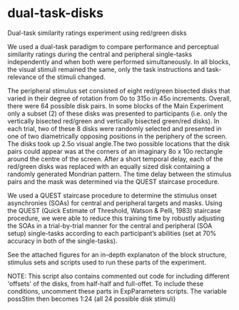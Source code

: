 # dual-task-disks
Dual-task similarity ratings experiment using red/green disks

We used a dual-task paradigm to compare performance and perceptual similarity ratings during the central and peripheral single-tasks independently and when both were performed simultaneously. In all blocks, the visual stimuli remained the same, only the task instructions and task-relevance of the stimuli changed.

The peripheral stimulus set consisted of eight red/green bisected disks that varied in their degree of rotation from 0o to 315o in 45o increments. Overall, there were 64 possible disk pairs. In some blocks of the Main Experiment only a subset (2) of these disks was presented to participants (i.e. only the vertically bisected red/green and vertically bisected green/red disks). In each trial, two of these 8 disks were randomly selected and presented in one of two diametrically opposing positions in the periphery of the screen. The disks took up 2.5o visual angle.The two possible locations that the disk pairs could appear was at the corners of an imaginary 8o x 10o rectangle around the centre of the screen. After a short temporal delay, each of the red/green disks was replaced with an equally sized disk containing a randomly generated Mondrian pattern. The time delay between the stimulus pairs and the mask was determined via the QUEST staircase procedure.

We used a QUEST staircase procedure to determine the stimulus onset asynchronies (SOAs) for central and peripheral targets and masks. Using the QUEST (Quick Estimate of Threshold, Watson & Pelli, 1983) staircase procedure, we were able to reduce this training time by robustly adjusting the SOAs in a trial-by-trial manner for the central and peripheral (SOA setup) single-tasks according to each participant’s abilities (set at 70% accuracy in both of the single-tasks).

See the attached figures for an in-depth explanaton of the block structure, stimulus sets and scripts used to run these parts of the experiment.


NOTE: This script also contains commented out code for including different 'offsets' of the disks, from half-half and full-offet. To include these conditions, uncomment these parts in ExpParameters scripts. The variable possStim then becomes 1:24 (all 24 possible disk stimuli)
